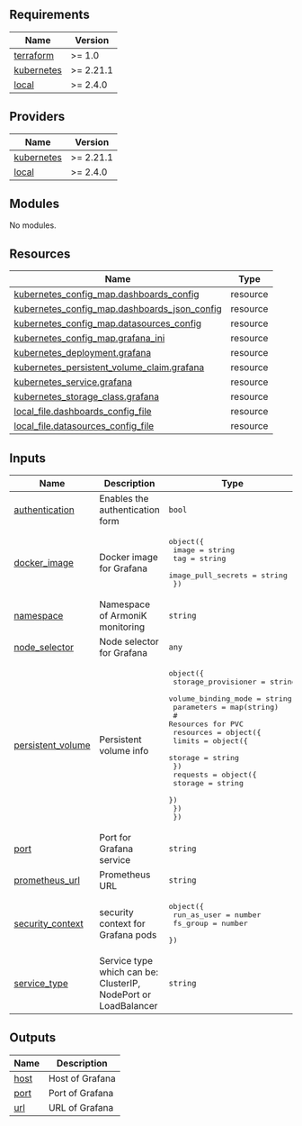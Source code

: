 <!-- BEGIN_TF_DOCS -->
## Requirements

| Name | Version |
|------|---------|
| <a name="requirement_terraform"></a> [terraform](#requirement\_terraform) | >= 1.0 |
| <a name="requirement_kubernetes"></a> [kubernetes](#requirement\_kubernetes) | >= 2.21.1 |
| <a name="requirement_local"></a> [local](#requirement\_local) | >= 2.4.0 |

## Providers

| Name | Version |
|------|---------|
| <a name="provider_kubernetes"></a> [kubernetes](#provider\_kubernetes) | >= 2.21.1 |
| <a name="provider_local"></a> [local](#provider\_local) | >= 2.4.0 |

## Modules

No modules.

## Resources

| Name | Type |
|------|------|
| [kubernetes_config_map.dashboards_config](https://registry.terraform.io/providers/hashicorp/kubernetes/latest/docs/resources/config_map) | resource |
| [kubernetes_config_map.dashboards_json_config](https://registry.terraform.io/providers/hashicorp/kubernetes/latest/docs/resources/config_map) | resource |
| [kubernetes_config_map.datasources_config](https://registry.terraform.io/providers/hashicorp/kubernetes/latest/docs/resources/config_map) | resource |
| [kubernetes_config_map.grafana_ini](https://registry.terraform.io/providers/hashicorp/kubernetes/latest/docs/resources/config_map) | resource |
| [kubernetes_deployment.grafana](https://registry.terraform.io/providers/hashicorp/kubernetes/latest/docs/resources/deployment) | resource |
| [kubernetes_persistent_volume_claim.grafana](https://registry.terraform.io/providers/hashicorp/kubernetes/latest/docs/resources/persistent_volume_claim) | resource |
| [kubernetes_service.grafana](https://registry.terraform.io/providers/hashicorp/kubernetes/latest/docs/resources/service) | resource |
| [kubernetes_storage_class.grafana](https://registry.terraform.io/providers/hashicorp/kubernetes/latest/docs/resources/storage_class) | resource |
| [local_file.dashboards_config_file](https://registry.terraform.io/providers/hashicorp/local/latest/docs/resources/file) | resource |
| [local_file.datasources_config_file](https://registry.terraform.io/providers/hashicorp/local/latest/docs/resources/file) | resource |

## Inputs

| Name | Description | Type | Default | Required |
|------|-------------|------|---------|:--------:|
| <a name="input_authentication"></a> [authentication](#input\_authentication) | Enables the authentication form | `bool` | `false` | no |
| <a name="input_docker_image"></a> [docker\_image](#input\_docker\_image) | Docker image for Grafana | <pre>object({<br>    image              = string<br>    tag                = string<br>    image_pull_secrets = string<br>  })</pre> | n/a | yes |
| <a name="input_namespace"></a> [namespace](#input\_namespace) | Namespace of ArmoniK monitoring | `string` | n/a | yes |
| <a name="input_node_selector"></a> [node\_selector](#input\_node\_selector) | Node selector for Grafana | `any` | `{}` | no |
| <a name="input_persistent_volume"></a> [persistent\_volume](#input\_persistent\_volume) | Persistent volume info | <pre>object({<br>    storage_provisioner = string<br>    volume_binding_mode = string<br>    parameters          = map(string)<br>    # Resources for PVC<br>    resources = object({<br>      limits = object({<br>        storage = string<br>      })<br>      requests = object({<br>        storage = string<br>      })<br>    })<br>  })</pre> | `null` | no |
| <a name="input_port"></a> [port](#input\_port) | Port for Grafana service | `string` | n/a | yes |
| <a name="input_prometheus_url"></a> [prometheus\_url](#input\_prometheus\_url) | Prometheus URL | `string` | n/a | yes |
| <a name="input_security_context"></a> [security\_context](#input\_security\_context) | security context for Grafana pods | <pre>object({<br>    run_as_user = number<br>    fs_group    = number<br>  })</pre> | <pre>{<br>  "fs_group": 999,<br>  "run_as_user": 999<br>}</pre> | no |
| <a name="input_service_type"></a> [service\_type](#input\_service\_type) | Service type which can be: ClusterIP, NodePort or LoadBalancer | `string` | n/a | yes |

## Outputs

| Name | Description |
|------|-------------|
| <a name="output_host"></a> [host](#output\_host) | Host of Grafana |
| <a name="output_port"></a> [port](#output\_port) | Port of Grafana |
| <a name="output_url"></a> [url](#output\_url) | URL of Grafana |
<!-- END_TF_DOCS -->
